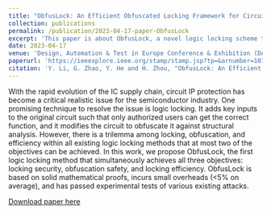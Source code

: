 ```yaml
---
title: "ObfusLock: An Efficient Obfuscated Locking Framework for Circuit IP Protection†"
collection: publications
permalink: /publication/2023-04-17-paper-ObfusLock
excerpt: 'This paper is about ObfusLock, a novel logic locking scheme that simultaneously achieves I/O attack resilience, structural attack resilience, locking efficiency and protection diversity.'
date: 2023-04-17
venue: 'Design, Automation & Test in Europe Conference & Exhibition (DATE)'
paperurl: 'https://ieeexplore.ieee.org/stamp/stamp.jsp?tp=&arnumber=10136964&isnumber=10136706'
citation: 'Y. Li, G. Zhao, Y. He and H. Zhou, "ObfusLock: An Efficient Obfuscated Locking Framework for Circuit IP Protection†," 2023 Design, Automation & Test in Europe Conference & Exhibition (DATE), Antwerp, Belgium, 2023, pp. 1-6, doi: 10.23919/DATE56975.2023.10136964.'
---
```

With the rapid evolution of the IC supply chain, circuit IP protection has become a critical realistic issue for the semiconductor industry. One promising technique to resolve the issue is logic locking. It adds key inputs to the original circuit such that only authorized users can get the correct function, and it modifies the circuit to obfuscate it against structural analysis. However, there is a trilemma among locking, obfuscation, and efficiency within all existing logic locking methods that at most two of the objectives can be achieved. In this work, we propose ObfusLock, the first logic locking method that simultaneously achieves all three objectives: locking security, obfuscation safety, and locking efficiency. ObfusLock is based on solid mathematical proofs, incurs small overheads (<5% on average), and has passed experimental tests of various existing attacks.

[Download paper here](https://ieeexplore.ieee.org/stamp/stamp.jsp?tp=&arnumber=10136964&isnumber=10136706)


